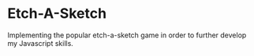 # Etch-A-Sketch

Implementing the popular etch-a-sketch game in order to further develop my Javascript skills.